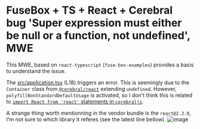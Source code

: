 # FuseBox + TS + React + Cerebral bug 'Super expression must either be null or a function, not undefined', MWE



This MWE, based on `react-typescript` (`fuse-box-examples`) provides a basis to understand the issue.

The [src/application.tsx](src/application.tsx#L18) (L18) triggers an error. This is seemingly due to the `Container` class from [`@cerebral/react`](https://github.com/cerebral/cerebral/tree/next/packages/node_modules/%40cerebral/react) extending `undefined`.
However, `polyfillNonStandardDefaultUsage` is activated, so I don't think this is related to [`import React from 'react'` statements in `cerebraljs`](https://github.com/cerebral/cerebral/blob/next/packages/node_modules/%40cerebral/react/src/Container.js).

A strange thing worth mentionning in the vendor bundle is the `react@2.2.0`, I'm not sure to which library it referes (see the latest line bellow).
![image](https://user-images.githubusercontent.com/3646758/31048428-d83f788c-a5ea-11e7-8e99-ca8e09cef0a6.png)




